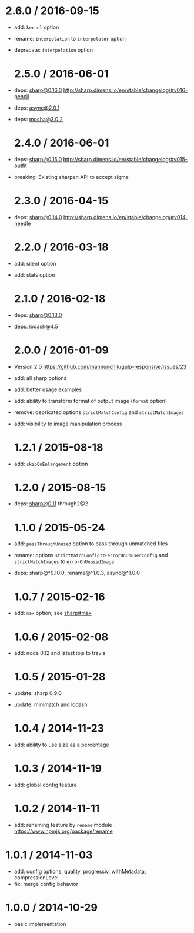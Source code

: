 # 2.6.0 / 2016-09-15

- add: `kernel` option
- rename: `interpolation` to `interpolator` option
- deprecate: `interpolation` option

  # 2.5.0 / 2016-06-01

- deps: sharp@0.16.0 http://sharp.dimens.io/en/stable/changelog/#v016-pencil
- deps: async@2.0.1
- deps: mocha@3.0.2

  # 2.4.0 / 2016-06-01

- deps: sharp@0.15.0 http://sharp.dimens.io/en/stable/changelog/#v015-outfit
- breaking: Existing sharpen API to accept sigma

  # 2.3.0 / 2016-04-15

- deps: sharp@0.14.0 http://sharp.dimens.io/en/stable/changelog/#v014-needle

  # 2.2.0 / 2016-03-18

- add: silent option
- add: stats option

  # 2.1.0 / 2016-02-18

- deps: sharp@0.13.0
- deps: lodash@4.5

  # 2.0.0 / 2016-01-09

- Version 2.0 https://github.com/mahnunchik/gulp-responsive/issues/23
- add: all sharp options
- add: better usage examples
- add: ability to transform format of output image (`format` option)
- remove: depricated options `strictMatchConfig` and `strictMatchImages`
- add: visibility to image manipulation process

  # 1.2.1 / 2015-08-18

- add: `skipOnEnlargement` option

  # 1.2.0 / 2015-08-15

- deps: sharp@0.11 through2@2

  # 1.1.0 / 2015-05-24

- add: `passThroughUnused` option to pass through unmatched files
- rename: options `strictMatchConfig` to `errorOnUnusedConfig` and `strictMatchImages` to `errorOnUnusedImage`
- deps: sharp@^0.10.0, rename@^1.0.3, async@^1.0.0

  # 1.0.7 / 2015-02-16

- add: `max` option, see [sharp#max](https://github.com/lovell/sharp#max)

  # 1.0.6 / 2015-02-08

- add: node 0.12 and latest iojs to travis

  # 1.0.5 / 2015-01-28

- update: sharp 0.9.0
- update: minimatch and lodash

  # 1.0.4 / 2014-11-23

- add: ability to use size as a percentage

  # 1.0.3 / 2014-11-19

- add: global config feature

  # 1.0.2 / 2014-11-11

- add: renaming feature by `rename` module https://www.npmjs.org/package/rename

# 1.0.1 / 2014-11-03

- add: config options: quality, progressiv, withMetadata, compressionLevel
- fix: merge config behavior

# 1.0.0 / 2014-10-29

- basic implementation

